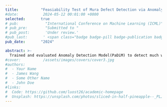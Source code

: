 ```yaml
---
title:          "Feasiability Test of Mura Defect Detection via Anomaly Detection (PaDiM)"
#date:           2024-05-12 00:01:00 +0800
selected:       true
# pub:            "International Conference on Machine Learning (ICML)"
# pub_pre:        "Submitted to "
# pub_post:       'Under review.'
#pub_last:       ' <span class="badge badge-pill badge-publication badge-success">Spotlight</span>'
pub_date:       "2024"

abstract: >-
  Trained and evaluated Anomaly Detection Model(PaDiM) to detect much wider and random-shaped mura defects using camera images.
#cover:          /assets/images/covers/cover3.jpg
#authors:
#  - Your Name
#  - James Wang
#  - Some Other Name
#  - John Doe
#links:
#  Code: https://github.com/luost26/academic-homepage
#  Unsplash: https://unsplash.com/photos/sliced-in-half-pineapple--_PLJZmHZzk
---
```


